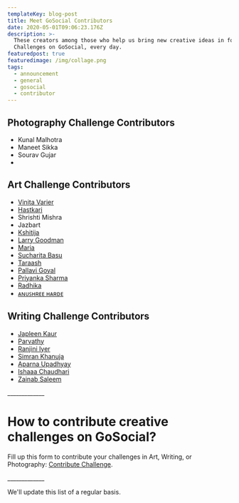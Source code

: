 ```yaml
---
templateKey: blog-post
title: Meet GoSocial Contributors
date: 2020-05-01T09:06:23.176Z
description: >-
  These creators among those who help us bring new creative ideas in form of
  Challenges on GoSocial, every day.
featuredpost: true
featuredimage: /img/collage.png
tags:
  - announcement
  - general
  - gosocial
  - contributor
---
```

## Photography Challenge Contributors

* Kunal Malhotra
* Maneet Sikka
* Sourav Gujar
* 

## Art Challenge Contributors

* [Vinita Varier](https://www.instagram.com/that.crazy.doodler/)
* [Hastkari](https://www.instagram.com/hast_kari/)
* Shrishti Mishra
* Jazbart
* [Kshitija ](https://www.instagram.com/artandstuffbyksh/)
* [Larry Goodman](https://instagram.com/petportraitsbylarry)
* [Maria](https://instagram.com/mariamixmeart)
* [Sucharita Basu](http://instagram.com/art_sucharita)
* [Taraash](https://instagram.com/taraashbyrg)
* [Pallavi Goyal](https://www.instagram.com/kalaavi_by_pallavi/)
* [Priyanka Sharma](https://www.instagram.com/priyankapaints/)
* [Radhika](https://www.instagram.com/impulsive.artist/)
* [ᴀɴᴜꜱʜʀᴇᴇ ʜᴀʀᴅᴇ](https://www.instagram.com/artunplugged_/)

## Writing Challenge Contributors

* [Japleen Kaur](http://instagram.com/millennialladki)
* [Parvathy](http://instagram.com/paro.__)
* [Ranjini Iyer](http://instagram.com/worthy_wordsmith)
* [Simran Khanuja](http://instagram.com/_thespilledink)
* [Aparna Upadhyay](http://instagram.com/aparnaupadhyay)
* [Ishaaa Chaudhari](https://www.instagram.com/ishaachaudhari/)
* [Zainab Saleem](https://www.instagram.com/zeeewrites/)

\_\_\_\_\_\_\_\_\_\_\_\__

# How to contribute creative challenges on GoSocial?

Fill up this form to contribute your challenges in Art, Writing, or Photography: [Contribute Challenge](https://docs.google.com/forms/d/e/1FAIpQLSf4n1x4gRNjB4jz2XVxV6GMyoltMCbu6ccIOR0uY3rO8yH3mA/viewform).

\_\_\_\_\_\_\_\_\_\_\_\__

We'll update this list of a regular basis.
